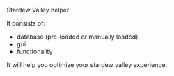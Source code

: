 Stardew Valley helper

It consists of: 
 - database (pre-loaded or manually loaded)
 - gui 
 - functionality

It will help you optimize your stardew valley experience.
